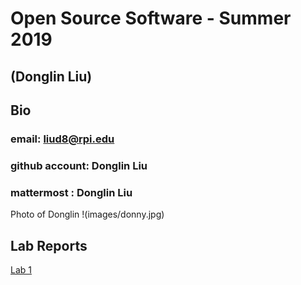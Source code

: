 # Open Source Software - Summer 2019
## (Donglin Liu)

## Bio
### email: liud8@rpi.edu
### github account: Donglin Liu
### mattermost : Donglin Liu
Photo of Donglin !(images/donny.jpg)

## Lab Reports
[Lab 1](labs/lab-01/report.md)
